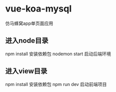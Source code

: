 # vue-koa-mysql
仿马蜂窝app单页面应用


## 进入node目录
  npm install 安装依赖包
  nodemon start  启动后端环境

## 进入view目录
  npm install 安装依赖包
  npm run dev 启动前端项目
